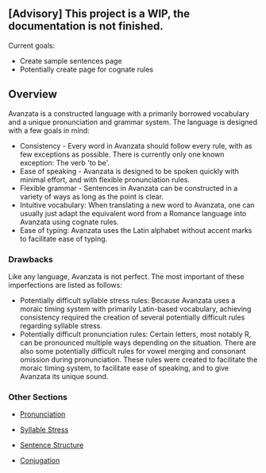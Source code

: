 ## [Advisory] This project is a WIP, the documentation is not finished.
Current goals:
- Create sample sentences page
- Potentially create page for cognate rules

## Overview  
Avanzata is a constructed language with a primarily borrowed vocabulary and a unique pronunciation and grammar system. The language is designed with a few goals in mind:

- Consistency \- Every word in Avanzata should follow every rule, with as few exceptions as possible. There is currently only one known exception: The verb 'to be'.
- Ease of speaking \- Avanzata is designed to be spoken quickly with minimal effort, and with flexible pronunciation rules.  
- Flexible grammar \- Sentences in Avanzata can be constructed in a variety of ways as long as the point is clear.  
- Intuitive vocabulary: When translating a new word to Avanzata, one can usually just adapt the equivalent word from a Romance language into Avanzata using cognate rules.  
- Ease of typing: Avanzata uses the Latin alphabet without accent marks to facilitate ease of typing.

### Drawbacks  
Like any language, Avanzata is not perfect. The most important of these imperfections are listed as follows:

- Potentially difficult syllable stress rules: Because Avanzata uses a moraic timing system with primarily Latin-based vocabulary, achieving consistency required the creation of several potentially difficult rules regarding syllable stress.  
- Potentially difficult pronunciation rules: Certain letters, most notably R, can be pronounced multiple ways depending on the situation. There are also some potentially difficult rules for vowel merging and consonant omission during pronunciation. These rules were created to facilitate the moraic timing system, to facilitate ease of speaking, and to give Avanzata its unique sound.

### Other Sections
- [Pronunciation](Pronunciation.md)

- [Syllable Stress](Syllable_Stress.md)

- [Sentence Structure](Sentence_Structure.md)

- [Conjugation](Conjugation.md)
